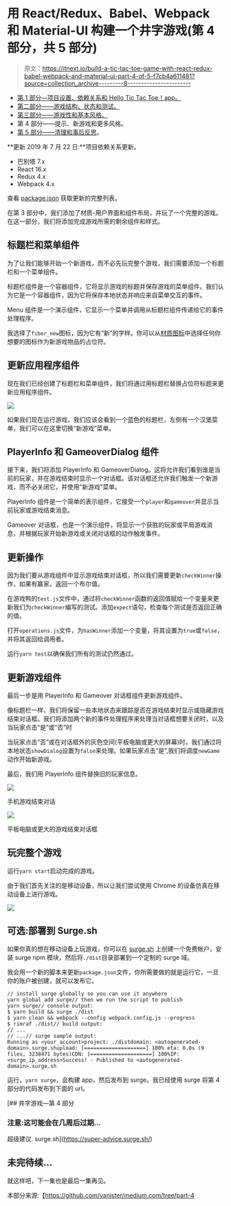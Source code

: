 # 用 React/Redux、Babel、Webpack 和 Material-UI 构建一个井字游戏(第 4 部分，共 5 部分)

> 原文：<https://itnext.io/build-a-tic-tac-toe-game-with-react-redux-babel-webpack-and-material-ui-part-4-of-5-f7cb4a611481?source=collection_archive---------8----------------------->

*   [第 1 部分—项目设置、依赖关系和 Hello Tic Tac Toe！app。](https://medium.com/@vanister/learn-react-redux-by-making-a-tic-tac-toe-game-part-1-of-5-dc9111ca09ad)
*   [第二部分——游戏结构、状态和测试。](/build-a-tic-tac-toe-game-with-react-redux-babel-webpack-and-material-ui-part-2-of-5-1608f247690d)
*   [第三部分——游戏性和基本风格。](/build-a-tic-tac-toe-game-with-react-redux-babel-webpack-and-material-ui-part-3-of-5-9e5fd9b02fcf)
*   第 4 部分——提示、新游戏和更多风格。
*   [第 5 部分——清理和事后反思](/build-a-tic-tac-toe-game-with-react-redux-babel-webpack-and-material-ui-part-5-of-5-fe2ece35b839)。

**更新 2019 年 7 月 22 日:**项目依赖关系更新。

*   巴别塔 7.x
*   React 16.x
*   Redux 4.x
*   Webpack 4.x

查看 [package.json](https://github.com/vanister/medium.com/blob/part-4/tic-tac-toe/package.json) 获取更新的完整列表。

在第 3 部分中，我们添加了材质-用户界面和组件布局，并玩了一个完整的游戏。在这一部分，我们将添加完成游戏所需的剩余组件和样式。

## 标题栏和菜单组件

为了让我们能够开始一个新游戏，而不必先玩完整个游戏，我们需要添加一个标题栏和一个菜单组件。

标题栏组件是一个容器组件，它将显示游戏的标题并保存游戏的菜单组件。我们认为它是一个容器组件，因为它将保存本地状态并响应来自菜单交互的事件。

Menu 组件是一个演示组件，它显示一个菜单并调用从标题栏组件传递给它的事件处理程序。

我选择了`fiber_new`图标，因为它有“新”的字样。你可以从[材质图标](https://material.io/icons/)中选择任何你想要的图标作为新游戏物品的占位符。

## 更新应用程序组件

现在我们已经创建了标题栏和菜单组件，我们将通过用标题栏替换占位符标题来更新应用程序组件。

![](img/f5f8fec64aaa6d341a025bb07fdfdb94.png)

如果我们现在运行游戏，我们应该会看到一个蓝色的标题栏，左侧有一个汉堡菜单，我们可以在这里切换“新游戏”菜单。

## PlayerInfo 和 GameoverDialog 组件

接下来，我们将添加 PlayerInfo 和 GameoverDialog。这将允许我们看到谁是当前的玩家，并在游戏结束时显示一个对话框。该对话框还允许我们触发一个新游戏，而不必关闭它，并使用“新游戏”菜单。

PlayerInfo 组件是一个简单的表示组件，它接受一个`player`和`gameover`并显示当前玩家或游戏结束消息。

Gameover 对话框，也是一个演示组件，将显示一个获胜的玩家或平局游戏消息，并根据玩家开始新游戏或关闭对话框的动作触发事件。

## 更新操作

因为我们要从游戏组件中显示游戏结束对话框，所以我们需要更新`checkWinner`操作，如果有赢家，返回一个布尔值。

在游戏鸭的`test.js`文件中，通过将`checkWinner`函数的返回值赋给一个变量来更新我们为`checkWinner`编写的测试。添加`expect`语句，检查每个测试是否返回正确的值。

打开`operations.js`文件，为`hasWinner`添加一个变量，将其设置为`true`或`false`，并将其返回给调用者。

运行`yarn test`以确保我们所有的测试仍然通过。

## 更新游戏组件

最后一步是用 PlayerInfo 和 Gameover 对话框组件更新游戏组件。

像标题栏一样，我们将保留一些本地状态来跟踪是否在游戏结束时显示或隐藏游戏结束对话框。我们将添加两个新的事件处理程序来处理当对话框想要关闭时，以及当玩家点击“是”或“否”时

当玩家点击“否”或在对话框外的灰色空间(平板电脑或更大的屏幕)时，我们通过将本地状态`showDialog`设置为`false`来处理。如果玩家点击“是”,我们将调度`newGame`动作开始新游戏。

最后，我们用 PlayerInfo 组件替换旧的玩家信息。

![](img/ce878363e4cc22fd9d67903d8de45aa1.png)

手机游戏结束对话

![](img/639c82f8c96207691d1fe4755f2f06fc.png)

平板电脑或更大的游戏结束对话框

## 玩完整个游戏

运行`yarn start`启动完成的游戏。

由于我们首先关注的是移动设备，所以让我们尝试使用 Chrome 的设备仿真在移动设备上进行游戏。

![](img/628fdc76b4d9e48a0ea85c64ce4f069d.png)

## 可选:部署到 Surge.sh

如果你真的想在移动设备上玩游戏，你可以在 [surge.sh](http://surge.sh/) 上创建一个免费帐户，安装 surge npm 模块，然后将`./dist`目录部署到一个定制的 surge 域。

我会用一个新的脚本来更新`package.json`文件，你所需要做的就是运行它，一旦你的账户被创建，就可以发布它。

```
// install surge globally so you can use it anywhere
yarn global add surge// then we run the script to publish
yarn surge// console output:
$ yarn build && surge ./dist
$ yarn clean && webpack --config webpack.config.js --progress
$ rimraf ./dist// build output:
// ...
// ...// surge sample output:
Running as <your_account>project: ./distdomain: <autogenerated-domain>.surge.shupload: [====================] 100% eta: 0.0s (9 files, 3238471 bytes)CDN: [====================] 100%IP: <surge_ip_address>Success! - Published to <autogenerated-domain>.surge.sh
```

运行，`yarn surge`，会构建 app，然后发布到 surge。我已经使用 surge 将第 4 部分的代码发布到下面的 url。

 [## 井字游戏—第 4 部分

### 注意:这可能会在几周后过期…

超级建议. surge.sh](https://super-advice.surge.sh/) 

## 未完待续…

就这样吧，下一集也是最后一集再见。

本部分来源:【https://github.com/vanister/medium.com/tree/part-4 